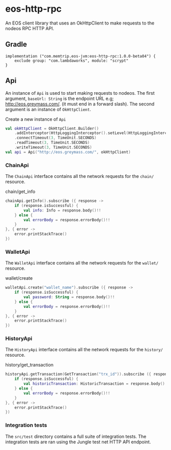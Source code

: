 # eos-http-rpc

An EOS client library that uses an OkHttpClient to make requests to the nodeos RPC HTTP API.

## Gradle

```
implementation ("com.memtrip.eos-jvm:eos-http-rpc:1.0.0-beta04") {
    exclude group: "com.lambdaworks", module: "scrypt"
}
```

## Api

An instance of `Api` is used to start making requests to nodeos. The first argument,
`baseUrl: String` is the endpoint URL e.g; http://eos.greymass.com/.
(it must end in a forward slash). The second argument is an instance of `OkHttpClient`.

Create a new instance of `Api`

```kotlin
val okHttpClient = OkHttpClient.Builder()
    .addInterceptor(HttpLoggingInterceptor().setLevel(HttpLoggingInterceptor.Level.BODY))
    .connectTimeout(3, TimeUnit.SECONDS)
    .readTimeout(3, TimeUnit.SECONDS)
    .writeTimeout(3, TimeUnit.SECONDS)
val api = Api("http://eos.greymass.com/", okHttpClient)
```

### ChainApi

The `ChainApi` interface contains all the network requests for the `chain/` resource.

chain/get_info

```kotlin
chainApi.getInfo().subscribe ({ response ->
    if (response.isSuccessful) {
        val info: Info = response.body()!!
    } else {
        val errorBody = response.errorBody()!!
    }
}, { error ->
    error.printStackTrace()
})
```

### WalletApi

The `WalletApi` interface contains all the network requests for the `wallet/` resource.

wallet/create

```kotlin
walletApi.create("wallet_name").subscribe ({ response ->
    if (response.isSuccessful) {
        val password: String = response.body()!!
    } else {
        val errorBody = response.errorBody()!!
    }
}, { error ->
    error.printStackTrace()
})
```

### HistoryApi

The `HistoryApi` interface contains all the network requests for the `history/` resource.

history/get_transaction

```kotlin
historyApi.getTransaction(GetTransaction("trx_id")).subscribe ({ response ->
    if (response.isSuccessful) {
        val historicTransaction: HistoricTransaction = response.body()!!
    } else {
        val errorBody = response.errorBody()!!
    }
}, { error ->
    error.printStackTrace()
})
```

### Integration tests

The `src/test` directory contains a full suite of integration tests. The integration tests
are ran using the Jungle test net HTTP API endpoint.

